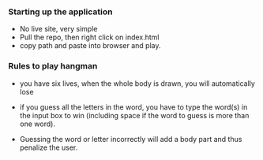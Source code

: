 ### Starting up the application
- No live site, very simple
- Pull the repo, then right click on index.html
- copy path and paste into browser and play.

### Rules to play hangman
- you have six lives, when the whole body is drawn, you will automatically lose

- if you guess all the letters in the word, you have to type the word(s) in the input box to win (including space if the word to guess is more than one word).

- Guessing the word or letter incorrectly will add a body part and thus penalize the user.